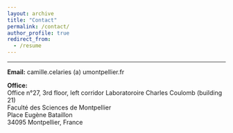 ```yaml
---
layout: archive
title: "Contact"
permalink: /contact/
author_profile: true
redirect_from:
  - /resume
---
```


***

<b>Email:</b> camille.celaries (a) umontpellier.fr

<b>Office:</b>
<br>Office n°27, 3rd floor, left corridor
Laboratoroire Charles Coulomb (building 21)
<br>Faculté des Sciences de Montpellier
<br>Place Eugène Bataillon
<br>34095 Montpellier, France
